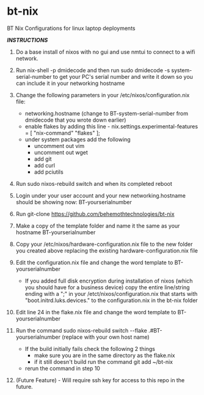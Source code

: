 # bt-nix
BT Nix Configurations for linux laptop deployments

***INSTRUCTIONS***
1. Do a base install of nixos with no gui and use nmtui to connect to a wifi network.
2. Run nix-shell -p dmidecode and then run sudo dmidecode -s system-serial-number to get your PC's serial number and write it down so you can include it in your networking hostname
3. Change the following parameters in your /etc/nixos/configuration.nix file:
    - networking.hostname (change to BT-system-serial-number from dmidecode that you wrote down earlier)
    - enable flakes by adding this line - nix.settings.experimental-features = [ "nix-command" "flakes" ]; 
    - under system packages add the following
        - uncomment out vim
        - uncomment out wget
        - add git
        - add curl
        - add pciutils
4. Run sudo nixos-rebuild switch and when its completed reboot
5. Login under your user account and your new networking.hostname should be showing now: BT-yourserialnumber
6. Run git-clone https://github.com/behemothtechnologies/bt-nix
7. Make a copy of the template folder and name it the same as your hostname BT-yourserialnumber
8. Copy your /etc/nixos/hardware-configuration.nix file to the new folder you created above replacing the existing hardware-configuration.nix file
9. Edit the configuration.nix file and change the word template to BT-yourserialnumber
    - If you added full disk encryption during installation of nixos (which you should have for a business device) copy the entire line/string ending with a ";" in your /etct/nixos/configuration.nix that starts with  "boot.initrd.luks.devices." to the configuration.nix in the bt-nix folder
10. Edit line 24 in the flake.nix file and change the word template to BT-yourserialnumber
11. Run the command sudo nixos-rebuild switch --flake .#BT-yourserialnumber (replace with your own host name)
    - If the build initially fails check the following 2 things
        - make sure you are in the same directory as the flake.nix
        - if it still doesn't build run the command git add ~/bt-nix
    - rerun the command in step 10
   
12. (Future Feature) - Will require ssh key for access to this repo in the future.
